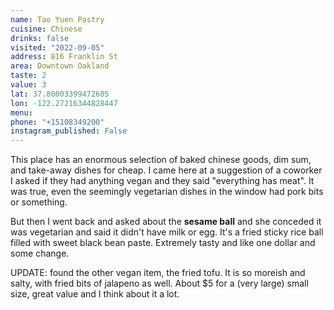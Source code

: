 ```yaml
---
name: Tao Yuen Pastry
cuisine: Chinese
drinks: false
visited: "2022-09-05"
address: 816 Franklin St
area: Downtown Oakland
taste: 2
value: 3
lat: 37.80003399472605
lon: -122.27216344828447
menu:
phone: "+15108349200"
instagram_published: False
---
```


This place has an enormous selection of baked chinese goods, dim sum, and take-away dishes for cheap. I came here at a suggestion of a coworker I asked if they had anything vegan and they said "everything has meat". It was true, even the seemingly vegetarian dishes in the window had pork bits or something. 

But then I went back and asked about the **sesame ball** and she conceded it was vegetarian and said it didn't have milk or egg. It's a fried sticky rice ball filled with sweet black bean paste. Extremely tasty and like one dollar and some change.

UPDATE: found the other vegan item, the fried tofu. It is so moreish and salty, with fried bits of jalapeno as well. About $5 for a (very large) small size, great value and I think about it a lot. 
